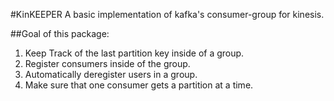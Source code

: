 #KinKEEPER
A basic implementation of kafka's consumer-group for kinesis.

##Goal of this package: 
1. Keep Track of the last partition key inside of a group. 
2. Register consumers inside of the group. 
3. Automatically deregister users in a group. 
4. Make sure that one consumer gets a partition at a time. 
